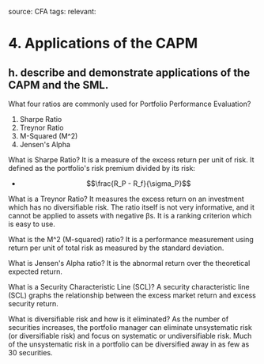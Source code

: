 source: CFA
tags: 
relevant: 

# 4. Applications of the CAPM

## h. describe and demonstrate applications of the CAPM and the SML.

What four ratios are commonly used for Portfolio Performance Evaluation?
1. Sharpe Ratio
2. Treynor Ratio
3. M-Squared (M^2)
4. Jensen's Alpha

What is Sharpe Ratio?
It is a measure of the excess return per unit of risk. It defined as the portfolio's risk premium divided by its risk: 
- $$\frac{R_P - R_f}{\sigma_P}$$

What is a Treynor Ratio?
It measures the excess return on an investment which has no diversifiable risk. The ratio itself is not very informative, and it cannot be applied to assets with negative βs. It is a ranking criterion which is easy to use.

What is the M^2 (M-squared) ratio?
It is a performance measurement using return per unit of total risk as measured by the standard deviation.

What is Jensen's Alpha ratio?
It is the abnormal return over the theoretical expected return.

What is a Security Characteristic Line (SCL)? 
A security characteristic line (SCL) graphs the relationship between the excess market return and excess security return.

What is diversifiable risk and how is it eliminated?
As the number of securities increases, the portfolio manager can eliminate unsystematic risk (or diversifiable risk) and focus on systematic or undiversifiable risk. Much of the unsystematic risk in a portfolio can be diversified away in as few as 30 securities.


